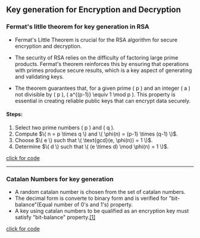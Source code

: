 ## Key generation for Encryption and Decryption

### Fermat's litlle theorem for key generation in RSA

- Fermat's Little Theorem is crucial for the RSA algorithm for secure encryption and decryption.

- The security of RSA relies on the difficulty of factoring large prime products. Fermat's theorem reinforces this by ensuring that operations with primes produce secure results, which is a key aspect of generating and validating keys.

- The theorem guarantees that, for a given prime \( p \) and an integer \( a \) not divisible by \( p \), \( a^{(p-1)} \equiv 1 \mod p \). This property is essential in creating reliable public keys that can encrypt data securely.

#### Steps:

1. Select two prime numbers \( p \) and \( q \).
2. Compute $\( n = p \times q \) and \( \phi(n) = (p-1) \times (q-1) \)$.
3. Choose $\( e \) such that \( \text{gcd}(e, \phi(n)) = 1 \)$.
4. Determine $\( d \) such that \( (e \times d) \mod \phi(n) = 1 \)$.

[click for code](../codes/fermat.md)

---

### Catalan Numbers for key generation

- A random catalan number is chosen from the set of catalan numbers.
- The decimal form is converte to binary form and is verified for "bit-balance"(Equal number of 0's and 1's) property.
- A key using catalan numbers to be qualified as an encryption key must satisfy "bit-balance" property.[[1]](../README.md#ref1)

[click for code](../codes/catalan.md)
